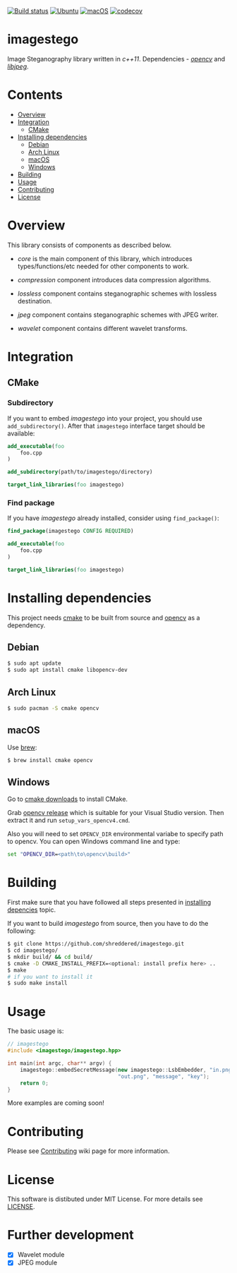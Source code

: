[![Build status](https://ci.appveyor.com/api/projects/status/stugi74mkai6x44q/branch/master?svg=true)](https://ci.appveyor.com/project/shreddered/imagestego/branch/master)
[![Ubuntu](https://github.com/shreddered/imagestego/workflows/Ubuntu/badge.svg)](https://github.com/shreddered/imagestego/actions?query=workflow%3AUbuntu)
[![macOS](https://github.com/shreddered/imagestego/workflows/macOS/badge.svg)](https://github.com/shreddered/imagestego/actions?query=workflow%3AmacOS)
[![codecov](https://codecov.io/gh/shreddered/imagestego/branch/develop/graph/badge.svg)](https://codecov.io/gh/shreddered/imagestego)

# imagestego

Image Steganography library written in _c++11_.
Dependencies - [_opencv_](https://github.com/opencv/opencv) and [_libjpeg_](http://www.ijg.org/).

# Contents

- [Overview](#overview)
- [Integration](#integration)
    * [CMake](#cmake)
- [Installing dependencies](#installing-dependencies)
    * [Debian](#debian)
    * [Arch Linux](#arch-linux)
    * [macOS](#mac-os)
    * [Windows](#windows)
- [Building](#building)
- [Usage](#usage)
- [Contributing](#contributing)
- [License](#license)

# Overview

This library consists of components as described below.

- _core_ is the main component of this library, which introduces types/functions/etc needed for other components to work.

- _compression_ component introduces data compression algorithms.

- _lossless_ component contains steganographic schemes with lossless destination.

- _jpeg_ component contains steganographic schemes with JPEG writer.

- _wavelet_ component contains different wavelet transforms.

# Integration

## CMake

### Subdirectory

If you want to embed _imagestego_ into your project, you should use `add_subdirectory()`.
After that `imagestego` interface target should be available:

```cmake
add_executable(foo
    foo.cpp
)

add_subdirectory(path/to/imagestego/directory)

target_link_libraries(foo imagestego)
```

### Find package

If you have _imagestego_ already installed, consider using `find_package()`:

```cmake
find_package(imagestego CONFIG REQUIRED)

add_executable(foo
    foo.cpp
)

target_link_libraries(foo imagestego)
```

# Installing dependencies

This project needs [cmake](https://cmake.org/) to be built from source and [opencv](https://github.com/opencv/opencv) as a dependency.

## Debian

```bash
$ sudo apt update
$ sudo apt install cmake libopencv-dev
```
## Arch Linux

```bash
$ sudo pacman -S cmake opencv
```

## macOS

Use [brew](https://brew.sh/):
```bash
$ brew install cmake opencv
```

## Windows

Go to [cmake downloads](https://cmake.org/download/) to install CMake.

Grab [opencv release](https://github.com/opencv/opencv/releases/latest) which is suitable for your Visual Studio version.
Then extract it and run `setup_vars_opencv4.cmd`.

Also you will need to set `OPENCV_DIR` environmental variabe to specify path to opencv.
You can open Windows command line and type:
```bat
set "OPENCV_DIR=<path\to\opencv\build>"
```

# Building

First make sure that you have followed all steps presented in [installing depencies](#installing-dependencies) topic.

If you want to build _imagestego_ from source, then you have to do the following:
```bash
$ git clone https://github.com/shreddered/imagestego.git
$ cd imagestego/
$ mkdir build/ && cd build/
$ cmake -D CMAKE_INSTALL_PREFIX=<optional: install prefix here> ..
$ make
# if you want to install it
$ sudo make install
```

# Usage

The basic usage is:

```cpp
// imagestego
#include <imagestego/imagestego.hpp>

int main(int argc, char** argv) {
    imagestego::embedSecretMessage(new imagestego::LsbEmbedder, "in.png",
                                   "out.png", "message", "key");
    return 0;
}
```

More examples are coming soon!

# Contributing

Please see [Contributing](https://github.com/shreddered/imagestego/wiki/Contributing) wiki page for more information.

# License

This software is distibuted under MIT License. For more details see [LICENSE](LICENSE).

# Further development

- [x] Wavelet module
- [x] JPEG module
